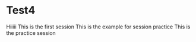 # Test4
Hiiiii
This is the first session
This is the example for session practice
This is the practice session 
